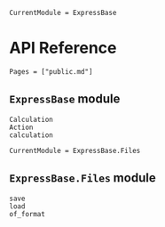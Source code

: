 ```@meta
CurrentModule = ExpressBase
```

# API Reference

```@contents
Pages = ["public.md"]
```

## `ExpressBase` module

```@docs
Calculation
Action
calculation
```

```@meta
CurrentModule = ExpressBase.Files
```

## `ExpressBase.Files` module

```@docs
save
load
of_format
```
